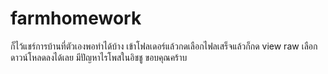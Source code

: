 farmhomework
============

ก็ไว้แชร์การบ้านที่ตัวเองพอทำได้บ้าง
เข้าโฟลเดอร์แล้วกดเลือกไฟลเสร็จแล้วก็กด view raw เลือกดาวน์โหลดลงได้เลย
มีปัญหาไรโพสในอิชชู ขอบคุณคร้าบ

